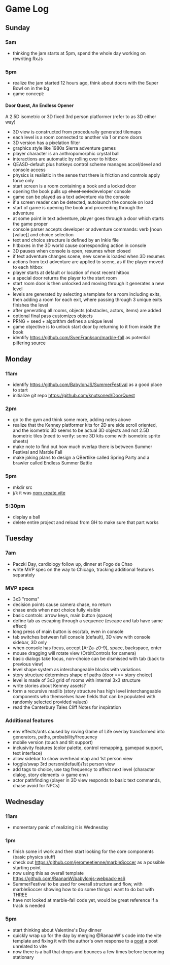 # Game Log
## Sunday

### 5am
- thinking the jam starts at 5pm, spend the whole day working on rewriting RxJs

### 5pm
- realize the jam started 12 hours ago, think about doors with the Super Bowl on in the bg
- game concept:

#### Door Quest, An Endless Opener
A 2.5D isometric or 3D fixed 3rd person platformer (refer to as 3D either way)
- 3D view is constructed from procedurally generated tilemaps
- each level is a room connected to another via 1 or more doors
- 3D version has a pixelation filter
- graphics style like 1980s Sierra adventure games
- player character is an anthropomorphic crystal ball
- interactions are automatic by rolling over to hitbox
- QEASD-default plus hotkeys control scheme manages accel/devel and console access
- physics is realistic in the sense that there is friction and controls apply force only
- start screen is a room containing a book and a locked door
- opening the book pulls up ~~cheat code~~developer console
- game can be played as a text adventure via the console
- if a screen reader can be detected, autolaunch the console on load
- start of game is opening the book and proceeding through the adventure
- at some point in text adventure, player goes through a door which starts the game proper
- console parser accepts developer or adventure commands: verb [noun [value]] and choice selection
- text and choice structure is defined by an Inkle file
- hitboxes in the 3D world cause corresponding action in console
- 3D pauses when console is open, resumes when closed
- if text adventure changes scene, new scene is loaded when 3D resumes
- actions from text adventure are applied to scene, as if the player moved to each hitbox
- player starts at default or location of most recent hitbox
- a special door returns the player to the start room
- start room door is then unlocked and moving through it generates a new level
- levels are generated by selecting a template for a room including exits, then adding a room for each exit, where passing through 3 unique exits finishes the level
- after generating all rooms, objects (obstacles, actors, items) are added
- optional final pass customizes objects
- PRNG + seed + algorithm defines a unique level
- game objective is to unlock start door by returning to it from inside the book
- identify https://github.com/SvenFrankson/marble-fall as potential pilfering source

## Monday
### 11am
- identify https://github.com/BabylonJS/SummerFestival as a good place to start
- initialize git repo https://github.com/knutsoned/DoorQuest
### 2pm
- go to the gym and think some more, adding notes above
- realize that the Kenney platformer kits for 2D are side scroll oriented, and the isometric 3D seems to be actual 3D objects and not 2.5D isometric tiles (need to verify: some 3D kits come with isometric sprite sheets)
- make note to find out how much overlap there is between Summer Festival and Marble Fall
- make joking plans to design a QBertlike called Spring Party and a brawler called Endless Summer Battle

### 5pm
- mkdir src
- j/k it was [npm create vite](https://doc.babylonjs.com/guidedLearning/usingVite)

### 5:30pm
- display a ball
- delete entire project and reload from GH to make sure that part works


## Tuesday
### 7am
- Paczki Day, cardiology follow up, dinner at Fogo de Chao
- write MVP spec on the way to Chicago, tracking additional features separately

### MVP specs
- 3x3 "rooms"
- decision points cause camera chase, no return
- chase ends when next choice fully visible
- basic controls: arrow keys, main button (space)
- define tab as escaping through a sequence (escape and tab have same effect)
- long press of main button is esc/tab, even in console
- tab switches between full console (default), 3D view with console sidebar, 3D only
- when console has focus, accept [A-Za-z0-9], space, backspace, enter
- mouse dragging will rotate view (OrbitControls for camera)
- basic dialogs take focus, non-choice can be dismissed with tab (back to previous view)
- level shape system as interchangeable blocks with variations
- story structure determines shape of paths (door === story choice)
- level is made of 3x3 grid of rooms with internal 3x3 structure
- write stories about Kenney assets?
- form a recursive madlib (story structure has high level interchangeable components who themselves have fields that can be populated with randomly selected provided values)
- read the Canterbury Tales Cliff Notes for inspiration

### Additional features
- env effects/ants caused by roving Game of Life overlay transformed into generators, paths, probability/frequency
- mobile version (touch and tilt support)
- inclusivity features (color palette, control remapping, gamepad support, text interface)
- allow sidebar to show overhead map and 1st person view
- toggle/swap 3rd person(default)/1st person view
- add tags to choice, use tag frequency to affect next level (character dialog, story elements -> game env)
- actor pathfinding (player in 3D view responds to basic text commands, chase avoid for NPCs)

## Wednesday
### 11am
- momentary panic of realizing it is Wednesday

### 1pm
- finish some irl work and then start looking for the core components (basic physics stuff)
- check out https://github.com/jeromeetienne/marbleSoccer as a possible starting point
- now using this as overall template https://github.com/RaananW/babylonjs-webpack-es6
- SummerFestival to be used for overall structure and flow, with marbleSoccer showing how to do some things I want to do but with THREE
- have not looked at marble-fall code yet, would be great reference if a track is needed

### 5pm
- start thinking about Valentine's Day dinner
- quickly wrap up for the day by merging @RanaanW's code into the vite template and fixing it with the author's own response to a [post](https://forum.babylonjs.com/t/using-ammojs-with-babylon/26413/8) a post unrelated to vite
- now there is a ball that drops and bounces a few times before becoming stationary
